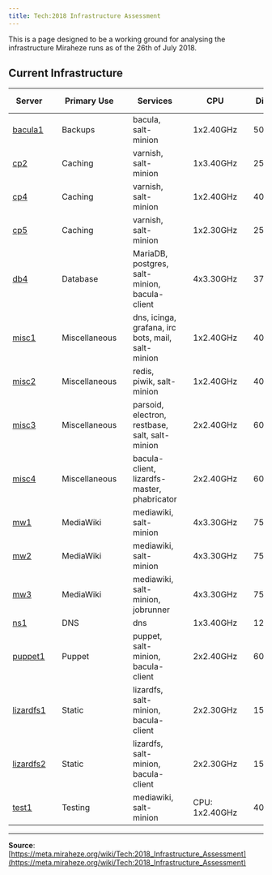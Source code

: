 ```yaml
---
title: Tech:2018 Infrastructure Assessment
---
```


This is a page designed to be a working ground for analysing the infrastructure Miraheze runs as of the 26th of July 2018.

## Current Infrastructure 

| Server | | Primary Use |  | Services |  | CPU |  | Disk |  | Memory |  | Price (/mo) |
| --- | --- | --- | --- | --- | --- | --- | --- | --- | --- | --- | --- | --- |
| [bacula1](https://meta.miraheze.org/wiki/Tech:bacula1) | | Backups |  | bacula, salt-minion |  | 1x2.40GHz |  | 500G |  | 512MB |  | $12 |
| [cp2](https://meta.miraheze.org/wiki/Tech:cp2) | | Caching |  | varnish, salt-minion |  | 1x3.40GHz |  | 25G |  | 256MB |  | $2.67 |
| [cp4](https://meta.miraheze.org/wiki/Tech:cp4) | | Caching |  | varnish, salt-minion |  | 1x2.40GHz |  | 40G |  | 1GB |  | $3.50 |
| [cp5](https://meta.miraheze.org/wiki/Tech:cp5) | | Caching |  | varnish, salt-minion |  | 1x2.30GHz |  | 25G |  | 1GB |  | $5 |
| [db4](https://meta.miraheze.org/wiki/Tech:db4) | | Database |  | MariaDB, postgres, salt-minion, bacula-client |  | 4x3.30GHz |  | 377G |  | 16GB |  | $80 |
| [misc1](https://meta.miraheze.org/wiki/Tech:misc1) | | Miscellaneous |  | dns, icinga, grafana, irc bots, mail, salt-minion |  | 1x2.40GHz |  | 40G |  | 1GB |  | $3.15 |
| [misc2](https://meta.miraheze.org/wiki/Tech:misc2) | | Miscellaneous |  | redis, piwik, salt-minion |  | 1x2.40GHz |  | 40G |  | 1GB |  | $3.15 |
| [misc3](https://meta.miraheze.org/wiki/Tech:misc3) | | Miscellaneous |  | parsoid, electron, restbase, salt, salt-minion |  | 2x2.40GHz |  | 60G |  | 2GB |  | $7 |
| [misc4](https://meta.miraheze.org/wiki/Tech:misc4) | | Miscellaneous |  | bacula-client, lizardfs-master, phabricator |  | 2x2.40GHz |  | 60G |  | 2GB |  | $7 |
| [mw1](https://meta.miraheze.org/wiki/Tech:mw1) | | MediaWiki |  | mediawiki, salt-minion |  | 4x3.30GHz |  | 75G |  | 1GB |  | $10 |
| [mw2](https://meta.miraheze.org/wiki/Tech:mw2) | | MediaWiki |  | mediawiki, salt-minion |  | 4x3.30GHz |  | 75G |  | 1GB |  | $10 |
| [mw3](https://meta.miraheze.org/wiki/Tech:mw3) | | MediaWiki |  | mediawiki, salt-minion, jobrunner |  | 4x3.30GHz |  | 75G |  | 1GB |  | $10 |
| [ns1](/tech-docs/techns1) | | DNS |  | dns |  | 1x3.40GHz |  | 12G |  | 128MB |  | $1.13 |
| [puppet1](https://meta.miraheze.org/wiki/Tech:puppet1) | | Puppet |  | puppet, salt-minion, bacula-client |  | 2x2.40GHz |  | 60G |  | 2GB |  | $7 |
| [lizardfs1](https://meta.miraheze.org/wiki/Tech:lizardfs1) | | Static |  | lizardfs, salt-minion, bacula-client |  | 2x2.30GHz |  | 150G |  | 512MB |  | $4.85 |
| [lizardfs2](https://meta.miraheze.org/wiki/Tech:lizardfs2) | | Static |  | lizardfs, salt-minion, bacula-client |  | 2x2.30GHz |  | 150G |  | 512MB |  | $4.85 |
| [test1](https://meta.miraheze.org/wiki/Tech:test1) | | Testing |  | mediawiki, salt-minion |  | CPU: 1x2.40GHz |  | 40G |  | 1GB |  | $3.50 |

----
**Source**: [https://meta.miraheze.org/wiki/Tech:2018_Infrastructure_Assessment](https://meta.miraheze.org/wiki/Tech:2018_Infrastructure_Assessment)